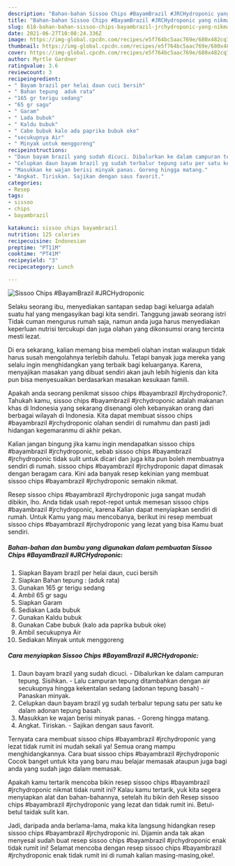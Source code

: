 ```yaml
---
description: "Bahan-bahan Sissoo Chips #BayamBrazil #JRCHydroponic yang nikmat Untuk Jualan"
title: "Bahan-bahan Sissoo Chips #BayamBrazil #JRCHydroponic yang nikmat Untuk Jualan"
slug: 618-bahan-bahan-sissoo-chips-bayambrazil-jrchydroponic-yang-nikmat-untuk-jualan
date: 2021-06-27T10:08:24.336Z
image: https://img-global.cpcdn.com/recipes/e5f764bc5aac769e/680x482cq70/sissoo-chips-bayambrazil-jrchydroponic-foto-resep-utama.jpg
thumbnail: https://img-global.cpcdn.com/recipes/e5f764bc5aac769e/680x482cq70/sissoo-chips-bayambrazil-jrchydroponic-foto-resep-utama.jpg
cover: https://img-global.cpcdn.com/recipes/e5f764bc5aac769e/680x482cq70/sissoo-chips-bayambrazil-jrchydroponic-foto-resep-utama.jpg
author: Myrtle Gardner
ratingvalue: 3.6
reviewcount: 3
recipeingredient:
- " Bayam brazil per helai daun cuci bersih"
- " Bahan tepung  aduk rata"
- "165 gr terigu sedang"
- "65 gr sagu"
- " Garam"
- " Lada bubuk"
- " Kaldu bubuk"
- " Cabe bubuk kalo ada paprika bubuk oke"
- "secukupnya Air"
- " Minyak untuk menggoreng"
recipeinstructions:
- "Daun bayam brazil yang sudah dicuci. Dibalurkan ke dalam campuran tepung. Sisihkan. Lalu campuran tepung ditambahkan dengan air secukupnya hingga kekentalan sedang (adonan tepung basah) Panaskan minyak."
- "Celupkan daun bayam brazil yg sudah terbalur tepung satu per satu ke dalam adonan tepung basah."
- "Masukkan ke wajan berisi minyak panas. Goreng hingga matang."
- "Angkat. Tiriskan. Sajikan dengan saus favorit."
categories:
- Resep
tags:
- sissoo
- chips
- bayambrazil

katakunci: sissoo chips bayambrazil 
nutrition: 125 calories
recipecuisine: Indonesian
preptime: "PT11M"
cooktime: "PT41M"
recipeyield: "3"
recipecategory: Lunch

---
```



![Sissoo Chips #BayamBrazil #JRCHydroponic](https://img-global.cpcdn.com/recipes/e5f764bc5aac769e/680x482cq70/sissoo-chips-bayambrazil-jrchydroponic-foto-resep-utama.jpg)

Selaku seorang ibu, menyediakan santapan sedap bagi keluarga adalah suatu hal yang mengasyikan bagi kita sendiri. Tanggung jawab seorang istri Tidak cuman mengurus rumah saja, namun anda juga harus menyediakan keperluan nutrisi tercukupi dan juga olahan yang dikonsumsi orang tercinta mesti lezat.

Di era  sekarang, kalian memang bisa membeli olahan instan walaupun tidak harus susah mengolahnya terlebih dahulu. Tetapi banyak juga mereka yang selalu ingin menghidangkan yang terbaik bagi keluarganya. Karena, menyajikan masakan yang dibuat sendiri akan jauh lebih higienis dan kita pun bisa menyesuaikan berdasarkan masakan kesukaan famili. 



Apakah anda seorang penikmat sissoo chips #bayambrazil #jrchydroponic?. Tahukah kamu, sissoo chips #bayambrazil #jrchydroponic adalah makanan khas di Indonesia yang sekarang disenangi oleh kebanyakan orang dari berbagai wilayah di Indonesia. Kita dapat membuat sissoo chips #bayambrazil #jrchydroponic olahan sendiri di rumahmu dan pasti jadi hidangan kegemaranmu di akhir pekan.

Kalian jangan bingung jika kamu ingin mendapatkan sissoo chips #bayambrazil #jrchydroponic, sebab sissoo chips #bayambrazil #jrchydroponic tidak sulit untuk dicari dan juga kita pun boleh membuatnya sendiri di rumah. sissoo chips #bayambrazil #jrchydroponic dapat dimasak dengan beragam cara. Kini ada banyak resep kekinian yang membuat sissoo chips #bayambrazil #jrchydroponic semakin nikmat.

Resep sissoo chips #bayambrazil #jrchydroponic juga sangat mudah dibikin, lho. Anda tidak usah repot-repot untuk memesan sissoo chips #bayambrazil #jrchydroponic, karena Kalian dapat menyiapkan sendiri di rumah. Untuk Kamu yang mau mencobanya, berikut ini resep membuat sissoo chips #bayambrazil #jrchydroponic yang lezat yang bisa Kamu buat sendiri.

<!--inarticleads1-->

##### Bahan-bahan dan bumbu yang digunakan dalam pembuatan Sissoo Chips #BayamBrazil #JRCHydroponic:

1. Siapkan  Bayam brazil per helai daun, cuci bersih
1. Siapkan  Bahan tepung : (aduk rata)
1. Gunakan 165 gr terigu sedang
1. Ambil 65 gr sagu
1. Siapkan  Garam
1. Sediakan  Lada bubuk
1. Gunakan  Kaldu bubuk
1. Gunakan  Cabe bubuk (kalo ada paprika bubuk oke)
1. Ambil secukupnya Air
1. Sediakan  Minyak untuk menggoreng




<!--inarticleads2-->

##### Cara menyiapkan Sissoo Chips #BayamBrazil #JRCHydroponic:

1. Daun bayam brazil yang sudah dicuci. - Dibalurkan ke dalam campuran tepung. Sisihkan. - Lalu campuran tepung ditambahkan dengan air secukupnya hingga kekentalan sedang (adonan tepung basah) - Panaskan minyak.
1. Celupkan daun bayam brazil yg sudah terbalur tepung satu per satu ke dalam adonan tepung basah.
1. Masukkan ke wajan berisi minyak panas. - Goreng hingga matang.
1. Angkat. Tiriskan. - Sajikan dengan saus favorit.




Ternyata cara membuat sissoo chips #bayambrazil #jrchydroponic yang lezat tidak rumit ini mudah sekali ya! Semua orang mampu menghidangkannya. Cara buat sissoo chips #bayambrazil #jrchydroponic Cocok banget untuk kita yang baru mau belajar memasak ataupun juga bagi anda yang sudah jago dalam memasak.

Apakah kamu tertarik mencoba bikin resep sissoo chips #bayambrazil #jrchydroponic nikmat tidak rumit ini? Kalau kamu tertarik, yuk kita segera menyiapkan alat dan bahan-bahannya, setelah itu bikin deh Resep sissoo chips #bayambrazil #jrchydroponic yang lezat dan tidak rumit ini. Betul-betul taidak sulit kan. 

Jadi, daripada anda berlama-lama, maka kita langsung hidangkan resep sissoo chips #bayambrazil #jrchydroponic ini. Dijamin anda tak akan menyesal sudah buat resep sissoo chips #bayambrazil #jrchydroponic enak tidak rumit ini! Selamat mencoba dengan resep sissoo chips #bayambrazil #jrchydroponic enak tidak rumit ini di rumah kalian masing-masing,oke!.

